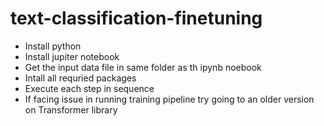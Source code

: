 # text-classification-finetuning

- Install python
- Install jupiter notebook
- Get the input data file in same folder as th ipynb noebook
- Intall all requried packages
- Execute each step in sequence
- If facing issue in running training pipeline try going to an older version on Transformer library

